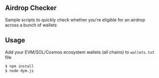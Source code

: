 ## Airdrop Checker

Sample scripts to quickly check whether you're eligible for an airdrop across a bunch of wallets

## Usage

Add your EVM/SOL/Cosmos ecosystem wallets (all chains) to `wallets.txt` file

```bash
$ npm install
$ node dym.js
```
